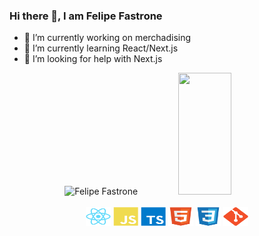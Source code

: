 ### Hi there 👋, I am Felipe Fastrone


- 🔭 I’m currently working on merchadising
- 🌱 I’m currently learning React/Next.js
- 🤔 I’m looking for help with Next.js

<div align="center">
   <img width="49%" height="195px" src="https://github-readme-stats.vercel.app/api?username=FelipeFastrone&show_icons=true&count_private=true&hide_border=true&title_color=c9d1d9&icon_color=c307f2f&text_color=c9d1d9&bg_color=0d1117" alt="Felipe Fastrone" /> 
  <img width="41%" )
  <img width="41%" height="195px" src="https://github-readme-stats.vercel.app/api/top-langs/?username=FelipeFastrone&&layout=compact&hide_border=true&title_color=c307f2&text_color=00bfbf&bg_color=0d1117" />

</div><br>
<div align="center" valign="top">

  <img align="center" alt="React" height="30" width="40" src="https://raw.githubusercontent.com/devicons/devicon/master/icons/react/react-original.svg">

  <img align="center" alt="Javascript" height="30" width="40" src="https://raw.githubusercontent.com/devicons/devicon/master/icons/javascript/javascript-plain.svg">

  <img align="center" alt="Typescript" height="30" width="40" src="https://raw.githubusercontent.com/devicons/devicon/master/icons/typescript/typescript-plain.svg">

  <img align="center" alt="HTML" height="30" width="40" src="https://raw.githubusercontent.com/devicons/devicon/master/icons/html5/html5-original.svg">

  <img align="center" alt="CSS" height="30" width="40" src="https://raw.githubusercontent.com/devicons/devicon/master/icons/css3/css3-original.svg">

  <img align="center" alt="git" height="30" width="40" src="https://raw.githubusercontent.com/devicons/devicon/master/icons/git/git-original.svg">

</div><br>

